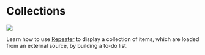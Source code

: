 # Collections

![](/images/Icons/ico-lesson-3.svg)

Learn how to use [Repeater](https://www.dotvvm.com/docs/controls/builtin/Repeater) to display a collection of items, which are loaded from an external source, by building a to-do list.